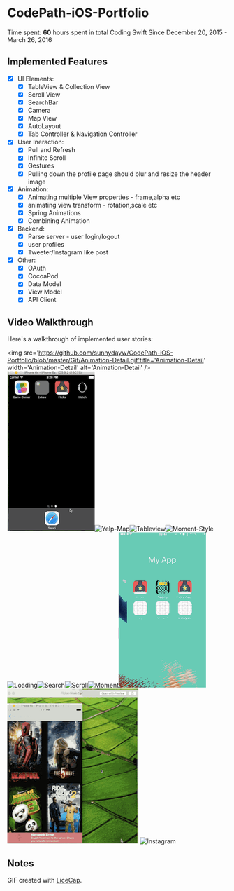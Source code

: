 # CodePath-iOS-Portfolio
Time spent: **60** hours spent in total Coding Swift Since December 20, 2015 - March 26, 2016

## Implemented Features
- [x] UI Elements:
    - [x] TableView & Collection View
    - [x] Scroll View
    - [x] SearchBar
    - [x] Camera
    - [x] Map View
    - [x] AutoLayout
    - [x] Tab Controller & Navigation Controller

- [x] User Ineraction:
    - [x] Pull and Refresh
    - [x] Infinite Scroll
    - [x] Gestures
    - [x] Pulling down the profile page should blur and resize the header image

- [x] Animation:
    - [x] Animating multiple View properties - frame,alpha etc
    - [x] animating view transform - rotation,scale etc
    - [x] Spring Animations
    - [x] Combining Animation

- [x] Backend:
    - [x] Parse server - user login/logout
    - [x] user profiles
    - [x] Tweeter/Instagram like post 

- [x] Other:
    - [x] OAuth
    - [x] CocoaPod
    - [x] Data Model
    - [x] View Model
    - [X] API Client

## Video Walkthrough 

Here's a walkthrough of implemented user stories:

<img src='https://github.com/sunnydayw/CodePath-iOS-Portfolio/blob/master/Gif/Animation-Detail.gif'title='Animation-Detail' width='Animation-Detail' alt='Animation-Detail' /><img src='https://github.com/sunnydayw/CodePath-iOS-Portfolio/blob/master/Gif/Animation-Launch.gif' width='Animation-Launch' alt='Animation-Launch' /><img src='https://github.com/sunnydayw/CodePath-iOS-Portfolio/blob/master/Gif/Yelp-Map.gif' width='Yelp-Map' alt='Yelp-Map' /><img src='https://github.com/sunnydayw/CodePath-iOS-Portfolio/blob/master/Gif/Flick-TablevsCollection.gif' width='Tableview' alt='Tableview' /><img src='https://github.com/sunnydayw/CodePath-iOS-Portfolio/blob/master/Gif/Moment-Style.gif' width='Moment-Style' alt='Moment-Style' /><img src='https://github.com/sunnydayw/CodePath-iOS-Portfolio/blob/master/Gif/Animation-Loading.gif' width='Loading' alt='Loading' /><img src='https://github.com/sunnydayw/CodePath-iOS-Portfolio/blob/master/Gif/Flick-SearchBar.gif' width='Search' alt='Search' /><img src='https://github.com/sunnydayw/CodePath-iOS-Portfolio/blob/master/Gif/Yelp-infscroll.gif' width='Scroll' alt='Scroll' /><img src='https://github.com/sunnydayw/CodePath-iOS-Portfolio/blob/master/Gif/Monment.gif' width='Moment' alt='Moment' /><img src='https://github.com/sunnydayw/CodePath-iOS-Portfolio/blob/master/Gif/tipping.gif' width='tipping' alt='tipping' /><img src='https://github.com/sunnydayw/CodePath-iOS-Portfolio/blob/master/Gif/network-error.gif' width='network error' alt='network error' />
<img src='https://github.com/sunnydayw/CodePath-iOS-Portfolio/blob/master/Gif/Instagram-Demo-1.gif' width='Instagram' alt='Instagram' />

## Notes
GIF created with [LiceCap](http://www.cockos.com/licecap/).
